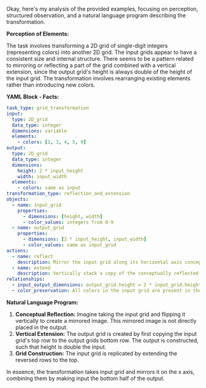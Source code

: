 Okay, here's my analysis of the provided examples, focusing on perception, structured observation, and a natural language program describing the transformation.

**Perception of Elements:**

The task involves transforming a 2D grid of single-digit integers (representing colors) into another 2D grid. The input grids appear to have a consistent size and internal structure. There seems to be a pattern related to mirroring or reflecting a part of the grid combined with a vertical extension, since the output grid's height is always double of the height of the input grid. The transformation involves rearranging existing elements rather than introducing new colors.

**YAML Block - Facts:**


```yaml
task_type: grid_transformation
input:
  type: 2D_grid
  data_type: integer
  dimensions: variable
  elements:
    - colors: [1, 3, 4, 5, 9]
output:
  type: 2D_grid
  data_type: integer
  dimensions:
    height: 2 * input_height
    width: input_width
  elements:
    - colors: same as input
transformation_type: reflection_and_extension
objects:
  - name: input_grid
    properties:
      - dimensions: [height, width]
      - color_values: integers from 0-9
  - name: output_grid
    properties:
      - dimensions: [2 * input_height, input_width]
      - color_values: same as input_grid
actions:
  - name: reflect
    description: Mirror the input grid along its horizontal axis conceptually.
  - name: extend
    description: Vertically stack a copy of the conceptually reflected grid.
relationships:
  - input_output_dimensions: output_grid.height = 2 * input_grid.height; output_grid.width = input_grid.width
  - color_preservation: All colors in the input grid are present in the output_grid, with no new colors introduced.
```


**Natural Language Program:**

1.  **Conceptual Reflection:** Imagine taking the input grid and flipping it vertically to create a mirrored image. This mirrored image is not directly placed in the output.
2.  **Vertical Extension:** The output grid is created by first copying the input grid's top row to the output grids bottom row. The output is constructed, such that height is double the input.
3.  **Grid Construction:** The input grid is replicated by extending the reversed rows to the top.

In essence, the transformation takes input grid and mirrors it on the x axis, combining them by making input the bottom half of the output.
